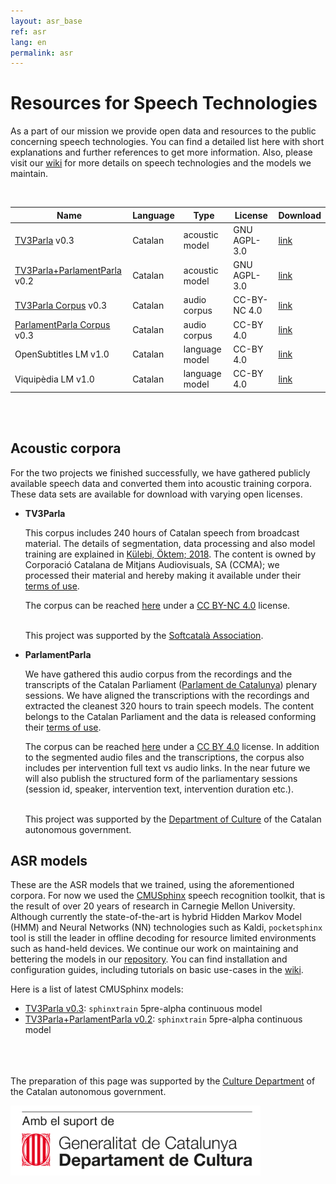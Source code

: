 ```yaml
---
layout: asr_base
ref: asr
lang: en
permalink: asr
---
```

<style>
table {
    width:100%;
}
</style>

# Resources for Speech Technologies

As a part of our mission we provide open data and resources to the public concerning speech technologies. You can find a detailed list here with short explanations and further references to get more information. Also, please visit our [wiki][wiki] for more details on speech technologies and the models we maintain.
  
<br/> 

| Name                              | Language | Type           | License       | Download |
|---------------------------------  | -------- | -----------    | --------      | -------- |
| [TV3Parla][2]                v0.3 | Catalan  | acoustic model | GNU AGPL-3.0  | [link][M0.3] |
| [TV3Parla+ParlamentParla][2] v0.2 | Catalan  | acoustic model | GNU AGPL-3.0  | [link][M0.4] |
| [TV3Parla Corpus][1]         v0.3 | Catalan  | audio corpus   | CC-BY-NC 4.0  | [link][Ctv3] |
| [ParlamentParla Corpus][1]   v0.3 | Catalan  | audio corpus   |  CC-BY 4.0    | [link][Cpar] |
| OpenSubtitles LM             v1.0 | Catalan  | language model |  CC-BY 4.0    | [link][LMos] |
| Viquipèdia LM                v1.0 | Catalan  | language model |  CC-BY 4.0    | [link][LMvq] | 
 
<br/>
<br/>

## Acoustic corpora

For the two projects we finished successfully, we have gathered publicly available speech data and converted them into acoustic training corpora. These data sets are available for download with varying open licenses.

* **TV3Parla**

  This corpus includes 240 hours of Catalan speech from broadcast material. The details of segmentation, data processing and also model training are explained in [Külebi, Öktem; 2018](https://www.isca-speech.org/archive/IberSPEECH_2018/abstracts/IberS18_P1-2_Kulebi.html). The content is owned by Corporació Catalana de Mitjans Audiovisuals, SA (CCMA); we processed their material and hereby making it available under their [terms of use](http://www.ccma.cat/avis-legal/condicions-utilitzacio-del-portal/).

  The corpus can be reached [here][Ctv3] under a [CC BY-NC 4.0][ccbync] license.  
  <br/>

  This project was supported by the [Softcatalà Association](https://www.softcatala.org/).
  <br/>

* **ParlamentParla**

  We have gathered this audio corpus from the recordings and the transcripts of the Catalan Parliament ([Parlament de Catalunya](https://www.parlament.cat/)) plenary sessions. We have aligned the transcriptions with the recordings and extracted the cleanest 320 hours to train speech models. The content belongs to the Catalan Parliament and the data is released conforming their [terms of use](https://www.parlament.cat/pcat/serveis-parlament/avis-legal/).

  The corpus can be reached [here][Cpar] under a [CC BY 4.0][ccby] license. In addition to the segmented audio files and the transcriptions, the corpus also includes per intervention full text vs audio links. In the near future we will also publish the structured form of the parliamentary sessions (session id, speaker, intervention text, intervention duration etc.).  
  <br/>

  This project was supported by the [Department of Culture](http://cultura.gencat.cat/) of the Catalan autonomous government.

## ASR models

These are the ASR models that we trained, using the aforementioned corpora. For now we used the [CMUSphinx](https://cmusphinx.github.io/) speech recognition toolkit, that is the result of over 20 years of research in Carnegie Mellon University. Although currently the state-of-the-art is hybrid Hidden Markov Model (HMM) and Neural Networks (NN) technologies such as Kaldi, `pocketsphinx` tool is still the leader in offline decoding for resource limited environments such as hand-held devices. We continue our work on maintaining and bettering the models in our [repository](https://github.com/collectivat/cmusphinx-models). You can find installation and configuration guides, including tutorials on basic use-cases in the [wiki][wiki].

Here is a list of latest CMUSphinx models:

* [TV3Parla v0.3][M0.3]: `sphinxtrain` 5pre-alpha continuous model
* [TV3Parla+ParlamentParla v0.2][M0.4]: `sphinxtrain` 5pre-alpha continuous model
  <br/>  
  <br/> 
  <br/>

The preparation of this page was supported by the [Culture Department](http://cultura.gencat.cat/) of the Catalan autonomous government.

<img src="/img/logo_generalitat.png" width="400"/>

[wiki]: https://github.com/collectivat/cmusphinx-models/wiki
[ccby]: https://creativecommons.org/licenses/by/4.0/
[ccbync]: https://creativecommons.org/licenses/by-nc/4.0/
[gapgl]: https://www.gnu.org/licenses/agpl-3.0.html
[Ctv3]: http://laklak.eu/share/tv3_0.3.tar.gz
[Cpar]: http://laklak.eu/share/parlament_0.2.tar.gz
[M0.3]: https://cloud.laklak.eu/s/MY0SYpTap8w0WuK
[M0.4]: https://cloud.laklak.eu/s/4o2b5MrHckMYCXo
[LMos]: https://cloud.laklak.eu/s/zY7J2jGD8Hgnzpj
[LMvq]: https://cloud.laklak.eu/s/dXCsjqSfjk6Eo7R
[2]: #asr-models
[1]: #acoustic-corpora
